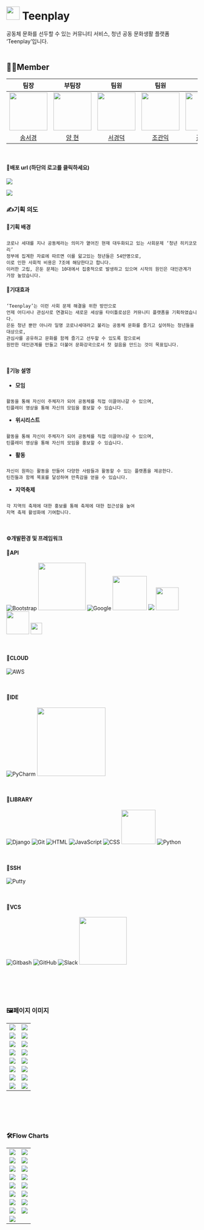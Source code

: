 # <img src="https://github.com/team-teenplay/teenplay_server/assets/156397974/10dfb0a8-62c1-412f-bc78-fd415191e84c" width="35"> Teenplay
<div style="font-weight: 600 font-size: 20px">
공동체 문화를 선두할 수 있는 커뮤니티 서비스, 청년 공동 문화생활 플랫폼 ‘Teenplay’입니다.
</div>
<br>

## 🧑‍🎓Member

|팀장|부팀장|팀원|팀원|팀원|팀원|
| :-: | :-: | :-: | :-: | :-: | :-: |
| <img src="https://github.com/team-teenplay/teenplay_server/assets/156397974/77665cfa-6e1f-4149-8af6-ef46c7d2fe49" width="100"> |<img src="https://github.com/team-teenplay/teenplay_server/assets/156397974/fdb47415-4a86-4f79-9313-e101ed2163a6" width="100"> |<img src="https://github.com/team-teenplay/teenplay_server/assets/156397974/f857823d-3ed0-4ca2-92a3-7bad5b14c15f" width="100"> |<img src="https://github.com/team-teenplay/teenplay_server/assets/156397974/7fa02f71-1ddf-4627-9c2d-8d174c5e2918" width="100">|<img src="https://github.com/team-teenplay/teenplay_server/assets/156397974/f4b3f1ca-7b65-47fb-ac7e-a51029ec5d95" width="100">|<img src="https://github.com/team-teenplay/teenplay_server/assets/156397974/48dfb964-022e-4f86-bc33-618714828032" width="100">|
|[송서경](https://github.com/songseogyeong)|[양 현](https://github.com/hyuncoding)|[서경덕](https://github.com/gyoungDeok-Seo)|[조관익](https://github.com/GwanIkCho)|[김규산](https://github.com/kimgusan)|[박지원](https://github.com/j-iwon)|
<br>

#### 🧷배포 url (하단의 로고를 클릭하세요)

<a href="http://teenplay.shop/"><img src="https://github.com/team-teenplay/teenplay_server/assets/156397974/f9e554d3-2476-4ed7-8791-4a146e67cf07"/></a>

<a href="http://teenplay.shop/"><img src="https://img.shields.io/badge/Teenplay-EE0000?style=for-the-badge&logo=paypal&logoColor=white"/></a>
<br>

### ✍️기획 의도

#### 🔗기획 배경
#####

    코로나 세대를 지나 공동체라는 의미가 옅어진 현재 대두화되고 있는 사회문제 ‘청년 히키코모리’
    정부에 집계한 자료에 따르면 이를 앓고있는 청년들은 54만명으로,
    이로 인한 사회적 비용은 7조에 해당한다고 합니다.
    이러한 고립, 은둔 문제는 10대에서 집중적으로 발생하고 있으며 시작의 원인은 대인관계가 가장 높았습니다.

#### 🔗기대효과
#####

    ‘Teenplay’는 이런 사회 문제 해결을 위한 방안으로
    언제 어디서나 관심사로 연결되는 새로운 세상을 타이틀로삼은 커뮤니티 플랫폼을 기획하였습니다.
    은둔 청년 뿐만 아니라 일명 코로나세대라고 불리는 공동체 문화를 즐기고 싶어하는 청년들을 대상으로,
    관심사를 공유하고 문화를 함께 즐기고 선두할 수 있도록 함으로써
    원만한 대인관계를 만들고 더불어 문화강국으로서 첫 걸음을 만드는 것이 목표입니다.
<br>

#### 🔗기능 설명
- **모임**
#####
    활동을 통해 자신이 주체자가 되어 공동체를 직접 이끌어나갈 수 있으며,
    틴플레이 영상을 통해 자신의 모임을 홍보할 수 있습니다.

- **위시리스트**
#####
    활동을 통해 자신이 주체자가 되어 공동체를 직접 이끌어나갈 수 있으며,
    틴플레이 영상을 통해 자신의 모임을 홍보할 수 있습니다.

- **활동**
#####
    자신이 원하는 활동을 만들어 다양한 사람들과 활동할 수 있는 플랫폼을 제공한다.
    틴친들과 함께 목표를 달성하며 만족감을 얻을 수 있습니다.

- **지역축제**
#####
    각 지역의 축제에 대한 홍보를 통해 축제에 대한 접근성을 높여
    지역 축제 활성화에 기여합니다.
<br>


#### ⚙️개발환경 및 프레임워크
#### 📖API
![Bootstrap](https://img.shields.io/badge/bootstrap-%23563D7C.svg?style=for-the-badge&logo=bootstrap&logoColor=white)
<img src="https://github.com/team-teenplay/teenplay_server/assets/156397974/fe0c3bff-5ebb-4a12-aced-81d8c855ebc2" width="125">
![Google](https://img.shields.io/badge/google-4285F4?style=for-the-badge&logo=google&logoColor=white)
<img src="https://github.com/team-teenplay/teenplay_server/assets/156397974/ab3e09e7-2301-4437-a845-28ad3491bff2" width="90">
<img src="https://img.shields.io/badge/naverLogin-6DB33F?style=for-the-badge&logo=naver&logoColor=white"> 
<img src="https://github.com/team-teenplay/teenplay_server/assets/156397974/d7ef5697-a421-40c8-9933-da7bedbd4481" width="60">
<img src="https://github.com/team-teenplay/teenplay_server/assets/156397974/aeb1c8fc-f0b2-4574-8ef2-54cb779ee276" width="60">
<img src="https://github.com/team-teenplay/teenplay_server/assets/156397974/597952e6-c4f4-430b-9c40-7930f8262085" width="30">

<br>

#### 📖CLOUD
![AWS](https://img.shields.io/badge/AWS-%23FF9900.svg?style=for-the-badge&logo=amazon-aws&logoColor=white)

<br>

#### 📖IDE
![PyCharm](https://img.shields.io/badge/pycharm-143?style=for-the-badge&logo=pycharm&logoColor=black&color=black&labelColor=green)
<img src="https://img.shields.io/badge/Visual Studio Code-007ACC.svg?style=round-square&logo=Visual Studio Code&logoColor=white" width="180">

<br>

#### 📖LIBRARY
![Django](https://img.shields.io/badge/django-%23092E20.svg?style=for-the-badge&logo=django&logoColor=white)
![Git](https://img.shields.io/badge/git-%23F05033.svg?style=for-the-badge&logo=git&logoColor=white)
![HTML](https://img.shields.io/badge/html-%23E34F26.svg?style=for-the-badge&logo=html5&logoColor=white)
![JavaScript](https://img.shields.io/badge/javascript-%23323330.svg?style=for-the-badge&logo=javascript&logoColor=%23F7DF1E)
![CSS](https://img.shields.io/badge/css-%231572B6.svg?style=for-the-badge&logo=css3&logoColor=white)
<img src="https://img.shields.io/badge/MySQL-%2300f.svg?style=round-square&logo=mysql&logoColor=white" width="90">
![Python](https://img.shields.io/badge/python-3670A0?style=for-the-badge&logo=python&logoColor=ffdd54)

<br>

#### 📖SSH
![Putty](https://img.shields.io/badge/putty-0D96F6?style=for-the-badge&logo=sahibinden&logoColor=white)

<br>

#### 📖VCS
![Gitbash](https://img.shields.io/badge/gitbash-%23F05033.svg?style=for-the-badge&logo=git&logoColor=white)
![GitHub](https://img.shields.io/badge/github-%23121011.svg?style=for-the-badge&logo=github&logoColor=white)
![Slack](https://img.shields.io/badge/Slack-C71D23?style=for-the-badge&logo=slack&logoColor=white)
<img src="https://img.shields.io/badge/Sourcetree-0052CC.svg?style=round-square&logo=Sourcetree&logoColor=white" width="125">

<br>
<br>
<br>
<br>

### 🖼️페이지 이미지

<table style="text-align: center">
  <tr>
      <td><img src="https://github.com/user-attachments/assets/0680b932-d887-4434-8f1d-5ab25e86191d"/></td>
      <td><img src="https://github.com/user-attachments/assets/bbcf5837-936e-45ac-b8b7-b082b04e1638"/></td>
  </tr>
  <tr>
      <td><img src="https://github.com/user-attachments/assets/095464f1-38b9-4b8a-81b3-bcda275d7255"/></td>
      <td><img src="https://github.com/user-attachments/assets/1a855cbb-e609-4193-9fe1-729eb3ddc554"/></td>
  </tr>
  <tr>
      <td><img src="https://github.com/user-attachments/assets/fe59b28e-5777-47f4-9a74-c7aba3f5d975"/></td>
      <td><img src="https://github.com/user-attachments/assets/2f4c8b27-318b-4426-9c98-4f79d65cbdd9"/></td>
  </tr>
  <tr>
      <td><img src="https://github.com/user-attachments/assets/09aee7b6-fc3e-4084-9160-614d1fc39725"/></td>
      <td><img src="https://github.com/user-attachments/assets/2b11e45a-3acb-466d-bb3a-b1392c04828e"/></td>
  </tr>
  <tr>
      <td><img src="https://github.com/user-attachments/assets/08bd793a-fd0a-4eac-8c87-318454d51775"/></td>
      <td><img src="https://github.com/user-attachments/assets/effa3a58-2a7f-44b9-8c0f-9efa06d14e24"/></td>
  </tr>
  <tr>
      <td><img src="https://github.com/user-attachments/assets/f4a1a6b3-29e7-4d70-b824-d4828f1e8a08"/></td>
      <td><img src="https://github.com/user-attachments/assets/d16d67f6-5de7-4eb0-bc84-b7ee37107a7a"/></td>
  </tr>
  <tr>
      <td><img src="https://github.com/user-attachments/assets/9d673e27-a9ac-4815-895b-57df6127c011"/></td>
      <td><img src="https://github.com/user-attachments/assets/77809ba9-6a8e-480c-a08e-5ffa7a7ac593"/></td>
  </tr>
  <tr>
      <td><img src="https://github.com/user-attachments/assets/a80c5a2c-66af-4af5-b48a-eb6c8ba0bfd3"/></td>
      <td><img src="https://github.com/user-attachments/assets/8246676c-3ea4-461f-b675-96c8381e2d11"/></td>
  </tr>
</table>

<br>
<br>
<br>
<br>

### 🛠️Flow Charts

<table style="text-align: center">
  <tr>
      <td><img src="https://github.com/user-attachments/assets/2fb78e88-cda4-43a7-9cb0-fe0595bc6c01"/></td>
      <td><img src="https://github.com/user-attachments/assets/e8cbfef5-11a9-435a-8251-117397c6c965"/></td>
  </tr>
  <tr>
      <td><img src="https://github.com/user-attachments/assets/2fc49990-ecc2-4e48-9ea9-307dfc55577f"/></td>
      <td><img src="https://github.com/user-attachments/assets/33c72b06-0131-4fe8-8969-2ac1f2935402"/></td>
  </tr>
  <tr>
      <td><img src="https://github.com/user-attachments/assets/18b290f9-1783-4e49-a98f-0d5a0ec3c892"/></td>
      <td><img src="https://github.com/user-attachments/assets/cb02e13f-a06b-4b8a-a33a-861b884a2a74"/></td>
  </tr>
  <tr>
      <td><img src="https://github.com/user-attachments/assets/6def032f-2447-4358-a190-5a06b040d12d"/></td>
      <td><img src="https://github.com/user-attachments/assets/2297602f-db16-414d-b856-ffb751a793a7"/></td>
  </tr>
  <tr>
      <td><img src="https://github.com/user-attachments/assets/6ecc189c-787e-4fd2-bf75-83d5b1d5012e"/></td>
      <td><img src="https://github.com/user-attachments/assets/87654203-848a-4adf-a2a9-30355877a154"/></td>
  </tr>
  <tr>
      <td><img src="https://github.com/user-attachments/assets/bc1b7d58-dfe4-4281-9734-e5aadb07acd2"/></td>
      <td><img src="https://github.com/user-attachments/assets/d6759c81-e733-4798-8f08-733ec147c300"/></td>
  </tr>
  <tr>
      <td><img src="https://github.com/user-attachments/assets/fb5cf162-bc0c-4e04-96a9-86d516c04545"/></td>
      <td><img src="https://github.com/user-attachments/assets/ebcbc746-1cd5-49da-bc2e-f6232d390589"/></td>
  </tr>
  <tr>
      <td><img src="https://github.com/user-attachments/assets/ab9f9f27-aaa6-46ae-8718-ec3f5a993b56"/></td>
      <td><img src="https://github.com/user-attachments/assets/0c6f55c7-4157-4ac1-84de-4e17b1dd059d"/></td>
  </tr>
  <tr>
      <td><img src="https://github.com/user-attachments/assets/10d324b4-3b68-4254-8637-3f7b148a100c"/></td>
      <!-- <td><img src=""/></td> -->
  </tr>
</table>